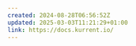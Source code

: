 ```yaml
---
created: 2024-08-28T06:56:52Z
updated: 2025-03-03T11:21:29+01:00
link: https://docs.kurrent.io/
---
```

